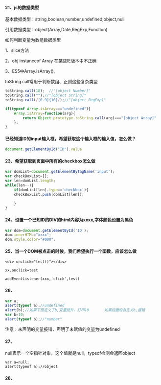#### 21、js的数据类型

基本数据类型：string,boolean,number,undefined,object,null

引用数据类型：object(Array,Date,RegExp,Function)

如何判断变量为数组数据类型

1、slice方法

2、obj  instanceof Array 在某些IE版本中不正确

3、ES5中Array.isArray(),

toString.call常用于判断数组、正则这些复杂类型

```js
toString.call(18);  //"[object Number]"
toString.call("");//"[object String]"
toString.call(/[0-9]{10}/);//"[object RegExp]"
```



```js
if(typeof Array.isArray==="undefined"){
    Array.isArray=function(arg){
        return Object.prototype.toString.call(arg)==="[object Array]"
    };
}
```

#### 已经知道ID的input输入框，希望获取这个输入框的输入值，怎么做？

```js
document.getElementById("ID").value
```



#### 23、希望获取到页面中所有的checkbox怎么做

```js
var domList=document.getElementByTagName('input');
var checkBoxList=[];
var len=domList.length;
while(len--){
    if(domList[len].type=='checkbox'){
    checkBoxList.push(domList[len]);
        
    }
}
```

#### 24、设置一个已知ID的DIV的html内容为xxxx,字体颜色设置为黑色

```js
var dom=document.getElementById('ID');
dom.innerHTML="xxxx";
dom.style.color="#000";
```

#### 25、当一个DOM被点击的时候，我们希望执行一个函数，应该怎么做

```
<div onclick="test()"></div>

xx.onclick=test

addEventListener(xxx,'click',test)

```

#### 26、

```js 
var a;
alert(typeof a);//undefined
alert(b);//如果下面定义了b,变量提升，打印10       如果后面没有定义b,报错
var b=10;
alert(typeof b);//"number"
```

注意：未声明的变量报错，声明了未赋值的变量为undefined

#### 27、

null表示一个空指针对象，这个值就是null，typeof检测会返回object

```
var a=null;
alert(typeof a);//object

```

#### 28、

